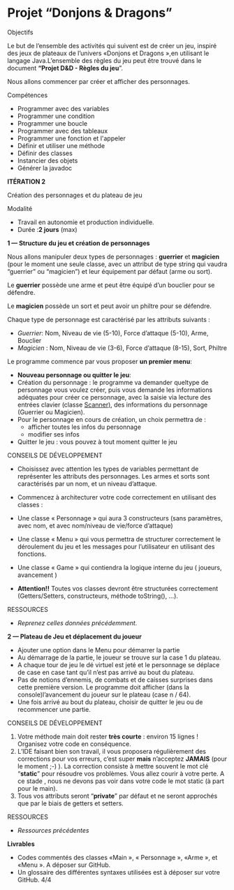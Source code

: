 ﻿# Projet “Donjons & Dragons”

Objectifs

Le but de l’ensemble des activités qui suivent est de créer un jeu, inspiré des jeux de plateaux de l’univers «Donjons et Dragons »,en utilisant le langage Java.L’ensemble des règles du jeu peut être trouvé dans le document **“Projet D&D - Règles du jeu**”.

Nous allons commencer par créer et afficher des personnages.

Compétences

- Programmer avec des variables
- Programmer une condition
- Programmer une boucle
- Programmer avec des tableaux
- Programmer une fonction et l'appeler
- Définir et utiliser une méthode
- Définir des classes
- Instancier des objets
- Générer la javadoc

**ITÉRATION 2**

Création des personnages et du plateau de jeu

Modalité

- Travail en autonomie et production individuelle.
- Durée :**2 jours** (max)

**1 — Structure du jeu et création de personnages**

Nous allons manipuler deux types de personnages : **guerrier** et **magicien** (pour le moment une seule classe, avec un attribut de type string qui vaudra “guerrier” ou “magicien”) et leur équipement par défaut (arme ou sort).

Le **guerrier** possède une arme et peut être équipé d’un bouclier pour se défendre.

Le **magicien** possède un sort et peut avoir un philtre pour se défendre.

Chaque type de personnage est caractérisé par les attributs suivants :

- *Guerrier*:  Nom, Niveau de vie (5-10), Force d’attaque (5-10),  Arme, Bouclier
- *Magicien* : Nom, Niveau de vie (3-6), Force d’attaque (8-15), Sort, Philtre

Le programme commence par vous proposer **un premier menu**:

- **Nouveau personnage ou quitter le jeu**:
- Création du personnage : le programme va demander queltype de personnage vous voulez créer, puis vous demande les informations adéquates pour créer ce personnage, avec la saisie via lecture des entrées clavier (classe [Scanner)](https://www.w3schools.com/java/java_user_input.asp), des informations du personnage (Guerrier ou Magicien).
- Pour le personnage en cours de création, un choix permettra de :
  - afficher toutes les infos du personnage
  - modifier ses infos
- Quitter le jeu : vous pouvez à tout moment quitter le jeu

CONSEILS DE DÉVELOPPEMENT

- Choisissez avec attention les types de variables permettant de représenter les attributs des personnages. Les armes et sorts sont caractérisés par un nom, et un niveau d’attaque.
- Commencez à architecturer votre code correctement en utilisant des classes :
- Une classe « Personnage » qui aura 3 constructeurs (sans paramètres, avec nom, et avec nom/niveau de vie/force d’attaque)
- Une classe « Menu » qui vous permettra de structurer correctement le déroulement du jeu et les messages pour l’utilisateur en utilisant des fonctions.

- Une classe « Game » qui contiendra la logique interne du jeu ( joueurs, avancement )
- **Attention!!** Toutes vos classes devront être structurées correctement (Getters/Setters, constructeurs, méthode toString(), ...).

RESSOURCES

- *Reprenez celles données précédemment.*

**2 — Plateau de Jeu et déplacement du joueur**

- Ajouter une option dans le Menu pour démarrer la partie
- Au démarrage de la partie, le joueur se trouve sur la case 1 du plateau.
- A chaque tour de jeu le dé virtuel est jeté et le personnage se déplace de case en case tant qu’il n’est pas arrivé au bout du plateau.
- Pas de notions d’ennemis, de combats et de caisses surprises dans cette première version. Le programme doit afficher (dans la console)l’avancement du joueur sur le plateau (case n / 64).
- Une fois arrivé au bout du plateau, choisir de quitter le jeu ou de recommencer une partie.

CONSEILS DE DÉVELOPPEMENT

1. Votre méthode main doit rester **très courte** : environ 15 lignes ! Organisez votre code en conséquence.
1. L’IDE faisant bien son travail, il vous proposera régulièrement des corrections pour vos erreurs, c’est super **mais** n’acceptez **JAMAIS** (pour le moment ;-) ). La correction consiste à mettre souvent le mot clé “**static**” pour résoudre vos problèmes. Vous allez courir à votre perte. A ce stade , nous ne devons pas voir dans votre code le mot static (à part pour le main).
1. Tous vos attributs seront “**private**” par défaut et ne seront approchés que par le biais de getters et setters.

RESSOURCES

- *Ressources précédentes*

**Livrables**

- Codes commentés des classes «Main », « Personnage », «Arme », et «Menu ».  A déposer sur GitHub.
- Un glossaire des différentes syntaxes utilisées est à déposer sur votre GitHub.
4/4

